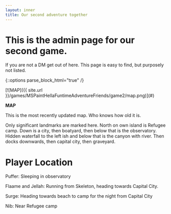 ```yaml
---
layout: inner
title: Our second adventure together
---
```

# This is the admin page for our second game.
If you are not a DM get out of here. This page is easy to find, but purposely not listed. 

{::options parse_block_html="true" /}

<div class="thumbnail">
 [![MAP]({{ site.url }}/games/MSPaintHellaFuntimeAdventureFriends/game2/map.png)](#)
 
 <b>MAP</b>
 
 This is the most recently updated map. Who knows how old it is.
</div>


Only significant landmarks are marked here. North on own island is Refugee camp. Down is a city, then boatyard, then below that is the observatory. Hidden waterfall to the left ish and below that is the canyon with river. Then docks downwards, then capital city, then graveyard. 

# Player Location
Puffer: Sleeping in observatory

Flaame and Jellah: Running from Skeleton, heading towards Capital City.

Surge: Heading towards beach to camp for the night from Capital City

Nib: Near Refugee camp
